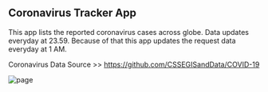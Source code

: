 ## Coronavirus Tracker App

This app lists the reported coronavirus cases across globe. Data updates everyday at 23.59. Because of that this app updates the request data everyday at 1 AM. 

Coronavirus Data Source >> https://github.com/CSSEGISandData/COVID-19


![page](https://user-images.githubusercontent.com/72259867/153757898-c0ebd158-1d49-48cc-9b8a-585ee1fe1a43.png)
